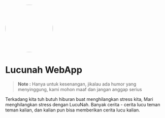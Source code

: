 <img src="https://i.pinimg.com/originals/da/3b/4c/da3b4c97239bcccb8a8d8d86e24a2a73.jpg" width="150" style="border-radius: 50%" />

# Lucunah WebApp

> **Note :**
> Hanya untuk kesenangan, jikalau ada humor yang menyinggung, kami mohon maaf dan jangan anggap serius

Terkadang kita tuh butuh hiburan buat menghilangkan stress kita, Mari menghilangkan stress dengan LucuNah.
Banyak cerita - cerita lucu teman teman kalian, dan kalian pun bisa memberikan cerita lucu kalian.
